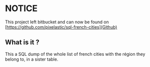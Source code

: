 NOTICE
======
This project left bitbucket and can now be found on
[https://github.com/pixelastic/sql-french-cities](Github)

What is it ?
------------

This a SQL dump of the whole list of french cities with the région they belong
to, in a sister table.
